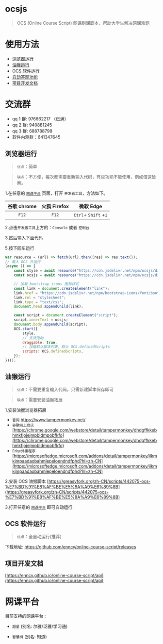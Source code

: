 # ocsjs

> OCS (Online Course Script) 网课刷课脚本，帮助大学生解决网课难题

# 使用方法

-   [浏览器运行](#浏览器运行)
-   [油猴运行](#油猴运行)
-   [OCS 软件运行](#OCS软件运行)
-   [自动答题功能](https://enncy.github.io/online-course-script/answerer-wrappers)
-   [项目开发文档](#项目开发文档)

# 交流群

-   qq 1 群: 976662217 （已满）
-   qq 2 群: 940881245
-   qq 3 群: 688788798
-   软件内测群：641347645

## 浏览器运行

> `优点`：简单

> `缺点`：不方便，每次都需要重新输入代码，有些功能不能使用，例如倍速破解。

1.在任意的 [`网课平台`](#网课平台) 页面，打开 `开发者工具`，方法如下。

| 谷歌 chrome | 火狐 Firefox |      微软 Edge       |
| :---------: | :----------: | :------------------: |
|    `F12`    |    `F12`     | `Ctrl`+ `Shift` +`i` |

2.点击`开发者工具`上方的：`Console` 或者 `控制台`

3.然后输入下面代码

5.按下回车运行

```js
var resource = (url) => fetch(url).then((res) => res.text());
// 载入 OCS 并运行
(async () => {
    const style = await resource("https://cdn.jsdelivr.net/npm/ocsjs/dist/style/common.css?t=" + Date.now());
    const ocsjs = await resource("https://cdn.jsdelivr.net/npm/ocsjs/dist/js/index.min.js?t=" + Date.now());

    // 加载 bootstrap icons 图标样式
    const link = document.createElement("link");
    link.href = "https://cdn.jsdelivr.net/npm/bootstrap-icons/font/bootstrap-icons.css";
    link.rel = "stylesheet";
    link.type = "text/css";
    document.head.appendChild(link);

    const script = document.createElement("script");
    script.innerText = ocsjs;
    document.body.appendChild(script);
    OCS.start({
        style,
        // 支持拖动
        draggable: true,
        // 加载默认脚本列表，默认 OCS.definedScripts
        scripts: OCS.definedScripts,
    });
})();
```

## 油猴运行

> `优点`：不需要重复输入代码，只需新建脚本保存即可

> `缺点`：需要安装油猴拓展

1.安装油猴浏览器拓展

-   `官网` https://www.tampermonkey.net/
-   `谷歌网上商店` [https://chrome.google.com/webstore/detail/tampermonkey/dhdgffkkebhmkfjojejmpbldmpobfkfo](https://chrome.google.com/webstore/detail/tampermonkey/dhdgffkkebhmkfjojejmpbldmpobfkfo)
-   `Edge外接程序` [https://microsoftedge.microsoft.com/addons/detail/tampermonkey/iikmkjmpaadaobahmlepeloendndfphd?hl=zh-CN](https://microsoftedge.microsoft.com/addons/detail/tampermonkey/iikmkjmpaadaobahmlepeloendndfphd?hl=zh-CN)

2.安装 OCS 油猴脚本 [https://greasyfork.org/zh-CN/scripts/442075-ocs-%E7%BD%91%E8%AF%BE%E5%8A%A9%E6%89%8B](https://greasyfork.org/zh-CN/scripts/442075-ocs-%E7%BD%91%E8%AF%BE%E5%8A%A9%E6%89%8B)

3.打开任意的 [`网课平台`](#网课平台) 即可自动运行

## OCS 软件运行

> `优点`：全自动运行(推荐)

下载地址: https://github.com/enncy/online-course-script/releases

## 项目开发文档

[https://enncy.github.io/online-course-script/api](https://enncy.github.io/online-course-script/api)

# 网课平台

目前支持的网课平台 :

-   `超星` (别名: 尔雅/泛雅/学习通)

-   `智慧树` (别名: 知道)
